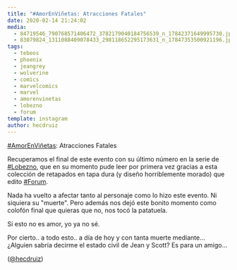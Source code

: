 ```yaml
---
title: "#AmorEnViñetas: Atracciones Fatales"
date: 2020-02-14 21:24:02
media: 
  - 84719546_790768571406472_3782179040184756539_n_17842371649995730.jpg
  - 83079824_1311088409078433_298118652295173631_n_17847353500921196.jpg
tags: 
  - tebeos
  - phoenix
  - jeangrey
  - wolverine
  - comics
  - marvelcomics
  - marvel
  - amorenvinetas
  - lobezno
  - forum
template: instagram
author: hecdruiz
---
```


[#AmorEnViñetas](/tags/amorenvinetas): Atracciones Fatales

Recuperamos el final de este evento con su último número en la serie de [#Lobezno](/tags/lobezno), que en su momento pude leer por primera vez gracias a esta colección de retapados en tapa dura (y diseño horriblemente morado) que edito [#Forum](/tags/forum).

Nada ha vuelto a afectar tanto al personaje como lo hizo este evento. Ni siquiera su "muerte". Pero además nos dejó este bonito momento como colofón final que quieras que no, nos tocó la patatuela.

Si esto no es amor, yo ya no sé.

Por cierto.. a todo esto.. a día de hoy y con tanta muerte mediante... ¿Alguien sabría decirme el estado civil de Jean y Scott? Es para un amigo...

([@hecdruiz](https://instagram.com/hecdruiz))
